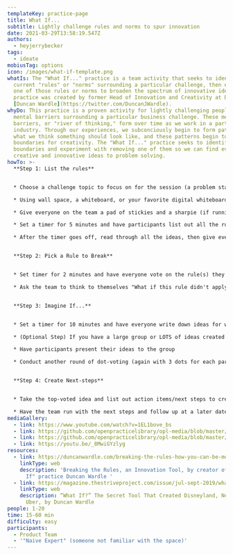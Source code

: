 ```yaml
---
templateKey: practice-page
title: What If...
subtitle: Lightly challenge rules and norms to spur innovation
date: 2021-03-29T13:58:19.547Z
authors:
  - heyjerrybecker
tags:
  - ideate
mobiusTag: options
icon: /images/what-if-template.png
whatIs: The "What If..." practice is a team activity that seeks to identify the
  current "rules" or "norms" surrounding a particular challenge, then eliminate
  one of those rules or norms to broaden the spectrum of innovative ideas. This
  practice was created by former Head of Innovation and Creativity at Disney,
  [Duncan Wardle](https://twitter.com/DuncanJWardle).
whyDo: This practice is a proven activity for lightly challenging peoples'
  mental barriers surrounding a particular business challenge. These mental
  barriers, or "river of thinking," form over time as we work in a particular
  industry. Through our experiences, we subconciously begin to form patterns in
  what we think something should look like, and these patterns begin to form
  boundaries for creativity. The "What If..." practice seeks to identify those
  boundaries and experiment with removing one of them so we can find even more
  creative and innovative ideas to problem solving.
howTo: >-
  **Step 1: List the rules**


  * Choose a challenge topic to focus on for the session (a problem statement, customer journey, industry you're operating in, etc)

  * Using wall space, a whiteboard, or your favorite digital whiteboarding tool, draw lines to form 3 columns and label them "Rules," "What If...," and "Imagine If..." (from left to right)

  * Give everyone on the team a pad of stickies and a sharpie (if running this in person)

  * Set a timer for 5 minutes and have participants list out all the rules, norms, and barriers related to that particular challenge (1 idea per stickie). Place ideas in the "Rules" column

  * After the timer goes off, read through all the ideas, then give everyone 3 dots for voting


  **Step 2: Pick a Rule to Break**


  * Set timer for 2 minutes and have everyone vote on the rule(s) they think that, if eliminated, would most broaden the spectrum of ideation. Take the top-voted stickie and move it to the "What If..." column

  * Ask the team to think to themselves "What if this rule didn't apply?" On a separate stickie, reword the rule to create a provocative "What if" statement


  **Step 3: Imagine If...**


  * Set a timer for 10 minutes and have everyone write down ideas for what a future solution might look like if the selected rule didn't apply. Place ideas in the "Imagine If.." column

  * (Optional Step) If you have a large group or LOTS of ideas created and are running short on time, set a 3 minute timer and have participants select the top 2-3 ideas they generated that they feel are the most ambitious

  * Have participants present their ideas to the group

  * Conduct another round of dot-voting (again with 3 dots for each participant) to have the team vote on what idea(s) they want to experiment with


  **Step 4: Create Next-steps**


  * Take the top-voted idea and list out action items/next steps to create and run an experiment with this idea. Assign ownership to someone (ideally the person whose idea it was)

  * Have the team run with the next steps and follow up at a later date (1-2 weeks) to check in on progress
mediaGallery:
  - link: https://www.youtube.com/watch?v=1EL1bove_bs
  - link: https://github.com/openpracticelibrary/opl-media/blob/master/images/What%20if%20template.png?raw=true
  - link: https://github.com/openpracticelibrary/opl-media/blob/master/images/What%20if%20example.png?raw=true
  - link: https://youtu.be/_8MwiGYzlyg
resources:
  - link: https://duncanwardle.com/breaking-the-rules-how-you-can-be-more-innovative/
    linkType: web
    description: 'Breaking the Rules, an Innovation Tool, by creator of the "What
      If" practice Duncan Wardle '
  - link: https://magazine.thestriveproject.com/issue/jul-sept-2019/what-if-the-secret-tool-that-created-disneyland-netflix-and-uber/
    linkType: web
    description: “What If?” The Secret Tool That Created Disneyland, Netflix and
      Uber, by Duncan Wardle
people: 1-20
time: 15-60 min
difficulty: easy
participants:
  - Product Team
  - '"Naive Expert" (someone not familiar with the space)'
---
```

